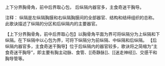 上下分界胸骨角，前中后界取心包，
后纵隔内器官多，主食奇迷干胸导。

注释：
纵隔是左纵隔胸膜和右纵隔胸膜间的全部器官、结构和结缔组织的总称。此歌诀描述了纵隔的分区和后纵隔内的主要器官。

【上下分界胸骨角，前中后界取心包】以胸骨角平面为界可将纵隔分为上纵隔和下纵隔。在下纵隔中以心包为界，可将下纵隔分为前纵隔、中纵隔和后纵隔。
【后纵隔内器官多，主食奇迷干胸导】位于后纵隔内的器官较多，歌诀将之简缩为“主食奇迷干胸导”，即主要有胸主动脉、食管、[[奇静脉]]、[[迷走神经]]、交感干和胸导管等。